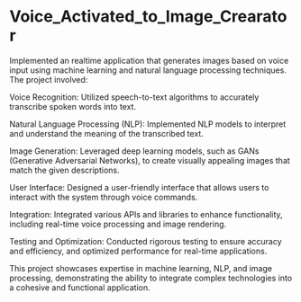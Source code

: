 # Voice_Activated_to_Image_Crearator

Implemented an realtime application that generates images based on voice input using machine learning and natural language processing techniques. The project involved:

Voice Recognition: Utilized speech-to-text algorithms to accurately transcribe spoken words into text.

Natural Language Processing (NLP): Implemented NLP models to interpret and understand the meaning of the transcribed text.

Image Generation: Leveraged deep learning models, such as GANs (Generative Adversarial Networks), to create visually appealing images that match the given descriptions.

User Interface: Designed a user-friendly interface that allows users to interact with the system through voice commands.

Integration: Integrated various APIs and libraries to enhance functionality, including real-time voice processing and image rendering.

Testing and Optimization: Conducted rigorous testing to ensure accuracy and efficiency, and optimized performance for real-time applications.

This project showcases expertise in machine learning, NLP, and image processing, demonstrating the ability to integrate complex technologies into a cohesive and functional application.
